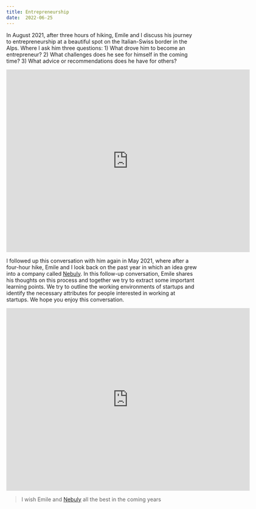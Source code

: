 ```yaml
---
title: Entrepreneurship
date:  2022-06-25
---
```

In August 2021, after three hours of hiking, Emile and I discuss his journey to entrepreneurship at a beautiful spot on the Italian-Swiss border in the Alps. Where I ask him three questions: 1) What drove him to become an entrepreneur? 2) What challenges does he see for himself in the coming time? 3) What advice or recommendations does he have for others? 

<iframe
    width="640"
    height="480"
    src="https://www.youtube.com/embed/fQjdBTVwSqk"
    frameborder="0"
    allow="autoplay; encrypted-media"
    allowfullscreen
>
</iframe>

I followed up this conversation with him again in May 2021, where after a four-hour hike, Emile and I look back on the past year in which an idea grew into a company called [Nebuly](https://nebuly.ai/). In this follow-up conversation, Emile shares his thoughts on this process and together we try to extract some important learning points. We try to outline the working environments of startups and identify the necessary attributes for people interested in working at startups. We hope you enjoy this conversation. 

<iframe
    width="640"
    height="480"
    src="https://www.youtube.com/embed/KgLb8HfeIR4"
    frameborder="0"
    allow="autoplay; encrypted-media"
    allowfullscreen
>
</iframe>
 
> I wish Emile and [Nebuly](https://nebuly.ai/) all the best in the coming years